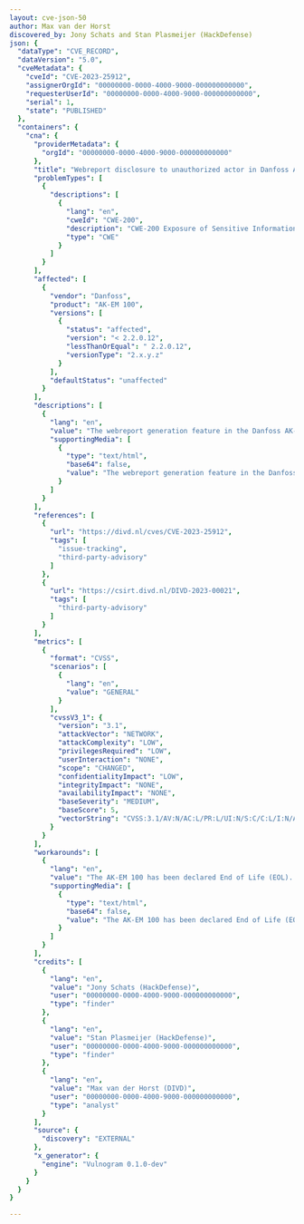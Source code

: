 ```yaml
---
layout: cve-json-50
author: Max van der Horst
discovered_by: Jony Schats and Stan Plasmeijer (HackDefense)
json: {
  "dataType": "CVE_RECORD",
  "dataVersion": "5.0",
  "cveMetadata": {
    "cveId": "CVE-2023-25912",
    "assignerOrgId": "00000000-0000-4000-9000-000000000000",
    "requesterUserId": "00000000-0000-4000-9000-000000000000",
    "serial": 1,
    "state": "PUBLISHED"
  },
  "containers": {
    "cna": {
      "providerMetadata": {
        "orgId": "00000000-0000-4000-9000-000000000000"
      },
      "title": "Webreport disclosure to unauthorized actor in Danfoss AK-EM 100",
      "problemTypes": [
        {
          "descriptions": [
            {
              "lang": "en",
              "cweId": "CWE-200",
              "description": "CWE-200 Exposure of Sensitive Information to an Unauthorized Actor",
              "type": "CWE"
            }
          ]
        }
      ],
      "affected": [
        {
          "vendor": "Danfoss",
          "product": "AK-EM 100",
          "versions": [
            {
              "status": "affected",
              "version": "< 2.2.0.12",
              "lessThanOrEqual": " 2.2.0.12",
              "versionType": "2.x.y.z"
            }
          ],
          "defaultStatus": "unaffected"
        }
      ],
      "descriptions": [
        {
          "lang": "en",
          "value": "The webreport generation feature in the Danfoss AK-EM 100 allows an unauthorized actor to generate a web report that discloses sensitive information such as the internal IP address, usernames and internal device values.",
          "supportingMedia": [
            {
              "type": "text/html",
              "base64": false,
              "value": "The webreport generation feature in the Danfoss AK-EM 100 allows an unauthorized actor to generate a web report that discloses sensitive information such as the internal IP address, usernames and internal device values."
            }
          ]
        }
      ],
      "references": [
        {
          "url": "https://divd.nl/cves/CVE-2023-25912",
          "tags": [
            "issue-tracking",
            "third-party-advisory"
          ]
        },
        {
          "url": "https://csirt.divd.nl/DIVD-2023-00021",
          "tags": [
            "third-party-advisory"
          ]
        }        
      ],
      "metrics": [
        {
          "format": "CVSS",
          "scenarios": [
            {
              "lang": "en",
              "value": "GENERAL"
            }
          ],
          "cvssV3_1": {
            "version": "3.1",
            "attackVector": "NETWORK",
            "attackComplexity": "LOW",
            "privilegesRequired": "LOW",
            "userInteraction": "NONE",
            "scope": "CHANGED",
            "confidentialityImpact": "LOW",
            "integrityImpact": "NONE",
            "availabilityImpact": "NONE",
            "baseSeverity": "MEDIUM",
            "baseScore": 5,
            "vectorString": "CVSS:3.1/AV:N/AC:L/PR:L/UI:N/S:C/C:L/I:N/A:N"
          }
        }
      ],
      "workarounds": [
        {
          "lang": "en",
          "value": "The AK-EM 100 has been declared End of Life (EOL). Danfoss advises phasing out this type of device.",
          "supportingMedia": [
            {
              "type": "text/html",
              "base64": false,
              "value": "The AK-EM 100 has been declared End of Life (EOL). Danfoss advises phasing out this type of device."
            }
          ]
        }
      ],
      "credits": [
        {
          "lang": "en",
          "value": "Jony Schats (HackDefense)",
          "user": "00000000-0000-4000-9000-000000000000",
          "type": "finder"
        },
        {
          "lang": "en",
          "value": "Stan Plasmeijer (HackDefense)",
          "user": "00000000-0000-4000-9000-000000000000",
          "type": "finder"
        },
        {
          "lang": "en",
          "value": "Max van der Horst (DIVD)",
          "user": "00000000-0000-4000-9000-000000000000",
          "type": "analyst"
        }
      ],
      "source": {
        "discovery": "EXTERNAL"
      },
      "x_generator": {
        "engine": "Vulnogram 0.1.0-dev"
      }
    }
  }
}

---
```

